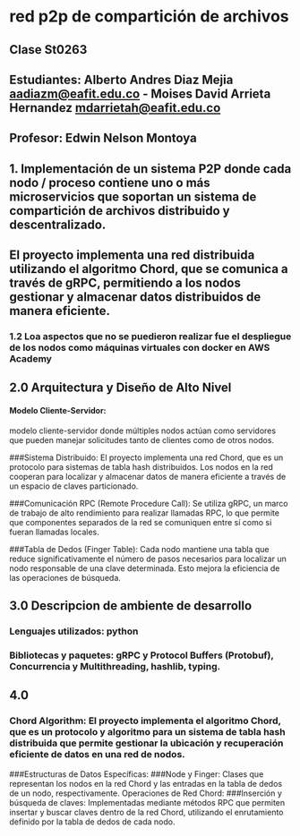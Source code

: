# red p2p de compartición de archivos
## Clase St0263

## Estudiantes: Alberto Andres Diaz Mejia aadiazm@eafit.edu.co - Moises David Arrieta Hernandez  mdarrietah@eafit.edu.co

## Profesor: Edwin Nelson Montoya

## 1. Implementación de un sistema P2P donde cada nodo / proceso contiene uno o más microservicios que soportan un sistema de compartición de archivos distribuido y descentralizado.
## El proyecto implementa una red distribuida utilizando el algoritmo Chord, que se comunica a través de gRPC, permitiendo a los nodos gestionar y almacenar datos distribuidos de manera eficiente.

### 1.2 Loa aspectos que no se puedieron realizar fue el despliegue de los nodos como máquinas virtuales con docker en AWS Academy

## 2.0 Arquitectura y Diseño de Alto Nivel
#### Modelo Cliente-Servidor:
modelo cliente-servidor donde múltiples nodos actúan como servidores que pueden manejar solicitudes tanto de clientes como de otros nodos. 

###Sistema Distribuido:
El proyecto implementa una red Chord, que es un protocolo para sistemas de tabla hash distribuidos. Los nodos en la red cooperan para localizar y almacenar datos de manera eficiente a través de un espacio de claves particionado.

###Comunicación RPC (Remote Procedure Call):
Se utiliza gRPC, un marco de trabajo de alto rendimiento para realizar llamadas RPC, lo que permite que componentes separados de la red se comuniquen entre sí como si fueran llamadas locales.

###Tabla de Dedos (Finger Table):
Cada nodo mantiene una tabla que reduce significativamente el número de pasos necesarios para localizar un nodo responsable de una clave determinada. Esto mejora la eficiencia de las operaciones de búsqueda.

## 3.0 Descripcion de ambiente de desarrollo
### Lenguajes utilizados: python
### Bibliotecas y paquetes: gRPC y Protocol Buffers (Protobuf), Concurrencia y Multithreading, hashlib, typing.

## 4.0
### Chord Algorithm: El proyecto implementa el algoritmo Chord, que es un protocolo y algoritmo para un sistema de tabla hash distribuida que permite gestionar la ubicación y recuperación eficiente de datos en una red de nodos.
###Estructuras de Datos Específicas:
###Node y Finger: Clases que representan los nodos en la red Chord y las entradas en la tabla de dedos de un nodo, respectivamente.
Operaciones de Red Chord:
###Inserción y búsqueda de claves: Implementadas mediante métodos RPC que permiten insertar y buscar claves dentro de la red Chord, utilizando el enrutamiento definido por la tabla de dedos de cada nodo.
